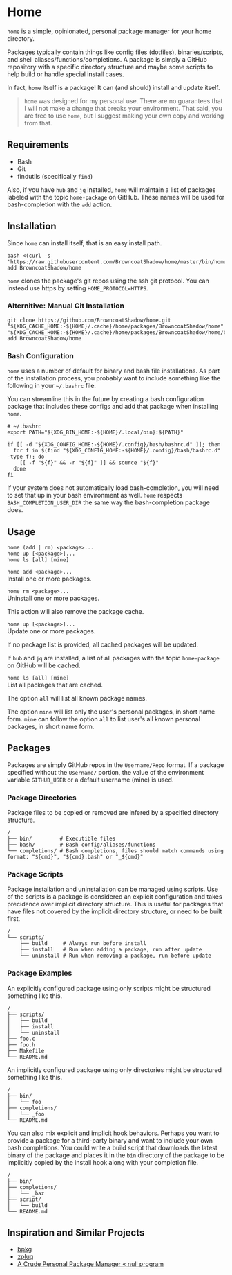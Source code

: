 # Home
`home` is a simple, opinionated, personal package manager for your home directory.

Packages typically contain things like config files (dotfiles), binaries/scripts, and shell aliases/functions/completions.
A package is simply a GitHub repository with a specific directory structure and maybe some scripts to help build or handle special install cases.

In fact, `home` itself is a package! It can (and should) install and update itself.

> `home` was designed for my personal use.
> There are no guarantees that I will not make a change that breaks your environment.
> That said, you are free to use `home`, but I suggest making your own copy and working from that.


## Requirements
- Bash
- Git
- findutils (specifically `find`)

Also, if you have `hub` and `jq` installed, `home` will maintain a list of packages labeled with the topic `home-package` on GitHub.
These names will be used for bash-completion with the `add` action.


## Installation
Since `home` can install itself, that is an easy install path.

```
bash <(curl -s 'https://raw.githubusercontent.com/BrowncoatShadow/home/master/bin/home') add BrowncoatShadow/home
```

`home` clones the package's git repos using the ssh git protocol.
You can instead use https by setting `HOME_PROTOCOL=HTTPS`.


### Alternitive: Manual Git Installation
```
git clone https://github.com/BrowncoatShadow/home.git "${XDG_CACHE_HOME:-${HOME}/.cache}/home/packages/BrowncoatShadow/home"
"${XDG_CACHE_HOME:-${HOME}/.cache}/home/packages/BrowncoatShadow/home/bin/home" add BrowncoatShadow/home
```


### Bash Configuration
`home` uses a number of default for binary and bash file installations.
As part of the installation process, you probably want to include something like the following in your `~/.bashrc` file.

You can streamline this in the future by creating a bash configuration package that includes these configs and add that package when installing `home`.

```
# ~/.bashrc
export PATH="${XDG_BIN_HOME:-${HOME}/.local/bin}:${PATH}"

if [[ -d "${XDG_CONFIG_HOME:-${HOME}/.config}/bash/bashrc.d" ]]; then
  for f in $(find "${XDG_CONFIG_HOME:-${HOME}/.config}/bash/bashrc.d" -type f); do
    [[ -f "${f}" && -r "${f}" ]] && source "${f}"
  done
fi
```

If your system does not automatically load bash-completion, you will need to set that up in your bash environment as well.
`home` respects `BASH_COMPLETION_USER_DIR` the same way the bash-completion package does.


## Usage
```
home (add | rm) <package>...
home up [<package>]...
home ls [all] [mine]
```

`home add <package>...`  
Install one or more packages.

`home rm <package>...`  
Uninstall one or more packages.

This action will also remove the package cache.

`home up [<package>]...`  
Update one or more packages.

If no package list is provided, all cached packages will be updated.

If `hub` and `jq` are installed, a list of all packages with the topic `home-package` on GitHub will be cached.

`home ls [all] [mine]`  
List all packages that are cached.

The option `all` will list all known package names.

The option `mine` will list only the user's personal packages, in short name form.
`mine` can follow the option `all` to list user's all known personal packages, in short name form.


## Packages
Packages are simply GitHub repos in the `Username/Repo` format.
If a package specified without the `Username/` portion, the value of the environment variable `GITHUB_USER` or a default username (mine) is used.


### Package Directories
Package files to be copied or removed are infered by a specified directory structure.

```
/
├── bin/         # Executible files
├── bash/        # Bash config/aliases/functions
└── completions/ # Bash completions, files should match commands using format: "${cmd}", "${cmd}.bash" or "_${cmd}"
```

### Package Scripts
Package installation and uninstallation can be managed using scripts.
Use of the scripts is a package is considered an explicit configuration and takes precidence over implicit directory structure.
This is useful for packages that have files not covered by the implicit directory structure, or need to be built first.

```
/
└── scripts/
    ├── build     # Always run before install
    ├── install   # Run when adding a package, run after update
    └── uninstall # Run when removing a package, run before update
```

### Package Examples
An explicitly configured package using only scripts might be structured something like this.

```
/
├── scripts/
│   ├── build
│   ├── install
│   └── uninstall
├── foo.c
├── foo.h
├── Makefile
└── README.md
```

An implicitly configured package using only directories might be structured something like this.

```
/
├── bin/
│   └── foo
├── completions/
│   └── _foo
└── README.md
```

You can also mix explicit and implicit hook behaviors.
Perhaps you want to provide a package for a third-party binary and want to include your own bash completions.
You could write a build script that downloads the latest binary of the package and places it in the `bin` directory of the package to be implicitly copied by the install hook along with your completion file.

```
/
├── bin/
├── completions/
│   └── _baz
├── script/
│   └── build
└── README.md
```


## Inspiration and Similar Projects
- [bpkg](https://github.com/bpkg/bpkg)
- [zplug](https://github.com/zplug/zplug)
- [A Crude Personal Package Manager « null program](https://nullprogram.com/blog/2018/03/27/)

